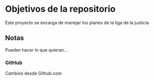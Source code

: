 # Objetivos de la repositorio

Este proyecto se encarga de manejar los planes de la liga de la justicia


## Notas
Pueden hacer lo que quieran...

### GitHub
Cambios desde Github.com
